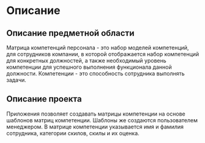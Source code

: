 # Описание

## Описание предметной области
Матрица компетенций персонала - это набор моделей компетенций, для сотрудников компании, в которой отображается набор компетенций 
для конкретных должностей, а также необходимый уровень компетенции для успешного выполнения функционала данной должности. 
Компетенции - это способность сотрудника выполнять задачи.

## Описание проекта
Приложения позволяет создавать матрицы компетенции на основе шаблонов матриц компетенции.
Шаблоны же создаются пользователем менеджером.
В матрице компетенции указывается имя и фамилия сотрудника, категории скилов, скилы и их оценка.
